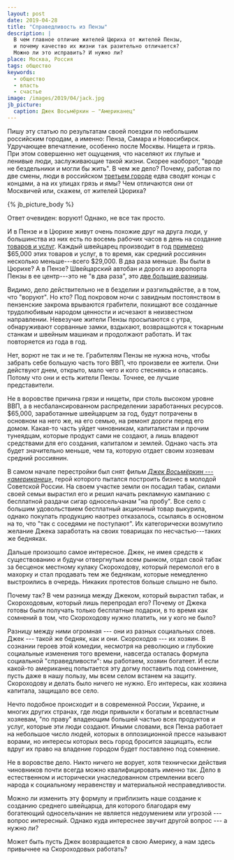 ```yaml
---
layout: post
date: 2019-04-28
title: "Справедливость из Пензы"
description: |
  В чем главное отличие жителей Цюриха от жителей Пензы,
  и почему качество их жизни так разительно отличается?
  Можно ли это исправить? И нужно ли?
place: Москва, Россия
tags: общество
keywords:
  - общество
  - власть
  - счастье
image: /images/2019/04/jack.jpg
jb_picture:
  caption: Джек Восьмёркин — "Американец"
---
```


Пишу эту статью по результатам своей поездки по небольшим российским городам,
а именно: Пенза, Самара и Новосибирск. Удручающее впечатление,
особенно после Москвы. Нищета и грязь. При этом совершенно нет
ощущения, что населяют их глупые и ленивые люди, заслуживающие такой жизни.
Скорее наоборот, "вроде не бездельники и могли бы жить". В чем же дело?
Почему, работая по две смены, люди в российском
[третьем городе](https://snob.ru/profile/31960/blog/151492) едва сводят
концы с концами, а на их улицах грязь и ямы? Чем отличаются они от Москвичей
или, скажем, от жителей Цюриха?

{% jb_picture_body %}

<!--more-->

Ответ очевиден: воруют! Однако, не все так просто.

И в Пензе и в Цюрихе живут очень похожие друг на друга
люди, у большинства из них есть по восемь рабочих часов в день на
создание [товаров и услуг](https://ru.wikipedia.org/wiki/%D0%92%D0%B0%D0%BB%D0%BE%D0%B2%D0%BE%D0%B9_%D0%B2%D0%BD%D1%83%D1%82%D1%80%D0%B5%D0%BD%D0%BD%D0%B8%D0%B9_%D0%BF%D1%80%D0%BE%D0%B4%D1%83%D0%BA%D1%82).
Каждый швейцарец производит в год
[примерно](https://ru.wikipedia.org/wiki/%D0%A1%D0%BF%D0%B8%D1%81%D0%BE%D0%BA_%D1%81%D1%82%D1%80%D0%B0%D0%BD_%D0%BF%D0%BE_%D0%92%D0%92%D0%9F_(%D0%9F%D0%9F%D0%A1)_%D0%BD%D0%B0_%D0%B4%D1%83%D1%88%D1%83_%D0%BD%D0%B0%D1%81%D0%B5%D0%BB%D0%B5%D0%BD%D0%B8%D1%8F)
$65,000 этих товаров и услуг, в то время, как
средний россиянин несколько меньше---всего
$29,000. В два раза меньше. Вы были в Цюрихе? А в Пензе?
Швейцарский автобан и дорога из аэропорта Пензы в ее центр---это не "в два раза",
это [две большие разницы](https://ru.wikipedia.org/wiki/%D0%A0%D1%83%D1%81%D1%81%D0%BA%D0%B8%D0%B9_%D1%8F%D0%B7%D1%8B%D0%BA_%D0%9E%D0%B4%D0%B5%D1%81%D1%81%D1%8B).

Видимо, дело действительно не в безделии и разгильдяйстве, а в том, что "воруют".
Но кто? Под покровом ночи с завидным постоянством
в пензенские закрома врываются грабители, похищают все созданные
трудолюбивым народом ценности и исчезают в неизвестном направлении.
Невезучие жители Пензы просыпаются с утра, обнаруживают сорванные
замки, вздыхают, возвращаются к токарным станкам и швейным машинам и
продолжают работать. И так повторяется из года в год.

Нет, ворют не так и не те. Грабителям Пензы не нужна ночь, чтобы забрать себе
большую часть того ВВП, что произвели ее жители. Они действуют днем, открыто,
мало чего и кого стесняясь и опасаясь. Потому что они и есть жители Пензы.
Точнее, ее лучшие представители.

Не в воровстве причина грязи и нищеты, при столь высоком уровне ВВП,
а в несбалансированном распределении заработанных ресурсов.
$65,000, заработанные швейцарцем за год, будут потрачены в основном
на него же, на его семью, на ремонт дороги перед его домом. Какая-то
часть уйдет чиновникам, капиталистам и прочим тунеядцам, которые продукт
сами не создают, а лишь владеют средствами для его создания, капиталом и землей.
Однако часть эта будет значительно меньше, чем та, которую отдает
своим хозяевам средний россиянин.

В самом начале перестройки был снят фильм
[_Джек Восьмёркин --- «американец»_](https://ru.wikipedia.org/wiki/%D0%94%D0%B6%D0%B5%D0%BA_%D0%92%D0%BE%D1%81%D1%8C%D0%BC%D1%91%D1%80%D0%BA%D0%B8%D0%BD_%E2%80%94_%C2%AB%D0%B0%D0%BC%D0%B5%D1%80%D0%B8%D0%BA%D0%B0%D0%BD%D0%B5%D1%86%C2%BB),
герой которого пытался построить бизнес в молодой Советской России.
На своем участке земли он посадил табак, силами своей семьи вырастил его
и решил начать рекламную кампанию с бесплатной раздачи сигар односельчанам "на пробу".
Все село с большим удовольствием бесплатный акционный товар
выкурила, однако покупать продукцию наотрез отказалось, ссылаясь в основном на то,
что "так с соседями не поступают". Их категорически возмутило желание Джека
заработать на своих товарищах по несчастью---таких же бедняках.

Дальше произошло самое интересное. Джек, не имея средств к существованию и будучи
отвергнутым всем рынком, отдал свой табак за бесценок местному кулаку Скороходову, который
перемолол его в махорку и стал продавать тем же беднякам, которые немедленно
выстроились в очередь. Никаких протестов больше слышно не было.

Почему так? В чем разница между Джеком, который вырастил табак,
и Скороходовым, который лишь перепродал его? Почему от Джека готовы были получать
только бесплатные подарки, в то время как сомнений в том, что
Скороходову нужно платить, ни у кого не было?

Разницу между ними огромная ---
они из разных социальных слоев. Джек --- такой же бедняк, как и они.
Скороходов --- их хозяин. В сознании героев этой комедии, несмотря на
революцию и глубокие социальные изменения того времени, навсегда осталась формула
социальной "справедливости": мы работаем, хозяин богатеет. И если какой-то американец
попытается эту догму поставить под сомнение, пусть даже в нашу пользу, мы всем селом встанем
на защиту. Скороходову и делать было ничего не нужно. Его интересы,
как хозяина капитала, защищало все село.

Нечто подобное происходит и в современной России, Украине, и многих других
странах, где люди привыкли к богатым и всевластным хозяевам, "по праву"
владеющим большей частью всех продуктов и услуг, которые эти люди создают.
Иными словами, вся Пенза работает на небольшое число людей, которых в
оппозиционной прессе называют ворами, но интересы которых весь город
бросится защищать, если вдруг их право на владение городом будет поставлено
под сомнение.

Не в воровстве дело. Никто ничего не ворует, хотя технически действия
чиновников почти всегда можно квалифицировать именно так. Дело в естественном и исторически
унаследованном стремлении всего народа к социальному неравенству и
материальной несправедливости.

Можно ли изменить эту формулу и приблизить наше создание к созданию
среднего швейцарца, для которого благодаря ему богатеющий односельчанин
не является недоумением или угрозой --- вопрос интересный. Однако куда интереснее звучит другой вопрос ---
а нужно ли?

Может быть пусть Джек возвращается в свою Америку, а нам здесь
привычнее на Скороходовых работать?
